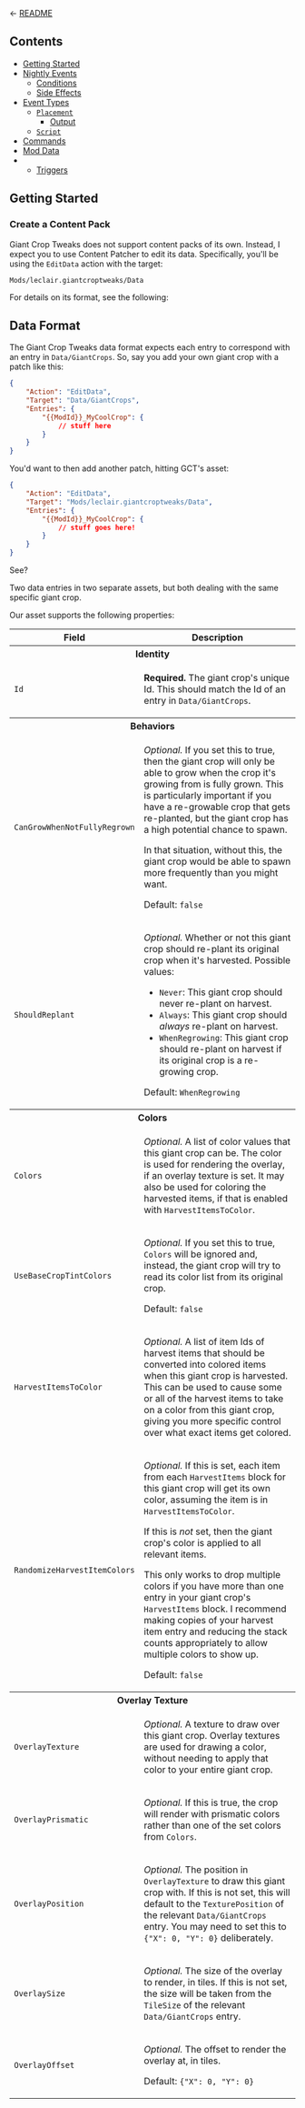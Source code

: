 ← [README](README.md)

## Contents

* [Getting Started](#getting-started)
* [Nightly Events](#nightly-events)
  * [Conditions](#conditions)
  * [Side Effects](#side-effects)
* [Event Types](#event-types)
  * [`Placement`](#placement)
	* [Output](#output)
  * [`Script`](#script)
* [Commands](#commands)
* [Mod Data](#mod-data)
* * [Triggers](#triggers)


## Getting Started

### Create a Content Pack

Giant Crop Tweaks does not support content packs of its own. Instead, I
expect you to use Content Patcher to edit its data. Specifically, you'll
be using the `EditData` action with the target:
```
Mods/leclair.giantcroptweaks/Data
```

For details on its format, see the following:

## Data Format

The Giant Crop Tweaks data format expects each entry to correspond
with an entry in `Data/GiantCrops`. So, say you add your own giant
crop with a patch like this:
```json
{
	"Action": "EditData",
	"Target": "Data/GiantCrops",
	"Entries": {
		"{{ModId}}_MyCoolCrop": {
			// stuff here
		}
	}
}
```

You'd want to then add another patch, hitting GCT's asset:
```json
{
	"Action": "EditData",
	"Target": "Mods/leclair.giantcroptweaks/Data",
	"Entries": {
		"{{ModId}}_MyCoolCrop": {
			// stuff goes here!
		}
	}
}
```

See?

Two data entries in two separate assets, but both dealing with
the same specific giant crop.

Our asset supports the following properties:

<table>
<tr>
<th>Field</th>
<th>Description</th>
</tr>
<tr><th colspan=2>Identity</th></tr>
<tr>
<td><code>Id</code></td>
<td>

**Required.** The giant crop's unique Id. This should match the Id
of an entry in `Data/GiantCrops`.

</td>
</tr>
<tr><th colspan=2>Behaviors</th></tr>
<tr>
<td><code>CanGrowWhenNotFullyRegrown</code></td>
<td>

*Optional.* If you set this to true, then the giant crop will only
be able to grow when the crop it's growing from is fully grown. This
is particularly important if you have a re-growable crop that gets
re-planted, but the giant crop has a high potential chance to spawn.

In that situation, without this, the giant crop would be able to
spawn more frequently than you might want.

Default: `false`

</td>
</tr>
<tr>
<td><code>ShouldReplant</code></td>
<td>

*Optional.* Whether or not this giant crop should re-plant its original
crop when it's harvested. Possible values:

* `Never`: This giant crop should never re-plant on harvest.
* `Always`: This giant crop should *always* re-plant on harvest.
* `WhenRegrowing`: This giant crop should re-plant on harvest if its
  original crop is a re-growing crop.

Default: `WhenRegrowing`

</td>
</tr>
<tr><th colspan=2>Colors</th></tr>
<tr>
<td><code>Colors</code></td>
<td>

*Optional.* A list of color values that this giant crop can be. The color
is used for rendering the overlay, if an overlay texture is set. It may
also be used for coloring the harvested items, if that is enabled with
`HarvestItemsToColor`.

</td>
</tr>
<tr>
<td><code>UseBaseCropTintColors</code></td>
<td>

*Optional.* If you set this to true, `Colors` will be ignored and,
instead, the giant crop will try to read its color list from its
original crop.

Default: `false`

</td>
</tr>
<tr>
<td><code>HarvestItemsToColor</code></td>
<td>

*Optional.* A list of item Ids of harvest items that should be converted
into colored items when this giant crop is harvested. This can be used
to cause some or all of the harvest items to take on a color from this
giant crop, giving you more specific control over what exact items
get colored.

</td>
</tr>
<tr>
<td><code>RandomizeHarvestItemColors</code></td>
<td>

*Optional.* If this is set, each item from each `HarvestItems` block for
this giant crop will get its own color, assuming the item is in
`HarvestItemsToColor`.

If this is *not* set, then the giant crop's color is applied to all
relevant items.

This only works to drop multiple colors if you have more than one entry
in your giant crop's `HarvestItems` block. I recommend making copies
of your harvest item entry and reducing the stack counts appropriately
to allow multiple colors to show up.

Default: `false`

</td>
</tr>
<tr><th colspan=2>Overlay Texture</th></tr>
<tr>
<td><code>OverlayTexture</code></td>
<td>

*Optional.* A texture to draw over this giant crop. Overlay textures
are used for drawing a color, without needing to apply that color to
your entire giant crop.

</td>
</tr>
<tr>
<td><code>OverlayPrismatic</code></td>
<td>

*Optional.* If this is true, the crop will render with prismatic
colors rather than one of the set colors from `Colors`.

</td>
</tr>
<tr>
<td><code>OverlayPosition</code></td>
<td>

*Optional.* The position in `OverlayTexture` to draw this giant
crop with. If this is not set, this will default to the
`TexturePosition` of the relevant `Data/GiantCrops` entry. You
may need to set this to `{"X": 0, "Y": 0}` deliberately.

</td>
</tr>
<tr>
<td><code>OverlaySize</code></td>
<td>

*Optional.* The size of the overlay to render, in tiles. If this
is not set, the size will be taken from the `TileSize` of the
relevant `Data/GiantCrops` entry.

</td>
</tr>
<tr>
<td><code>OverlayOffset</code></td>
<td>

*Optional.* The offset to render the overlay at, in tiles.

Default: `{"X": 0, "Y": 0}`

</td>
</tr>
</table>
